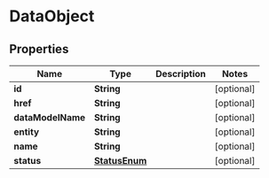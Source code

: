 
# DataObject

## Properties
Name | Type | Description | Notes
------------ | ------------- | ------------- | -------------
**id** | **String** |  |  [optional]
**href** | **String** |  |  [optional]
**dataModelName** | **String** |  |  [optional]
**entity** | **String** |  |  [optional]
**name** | **String** |  |  [optional]
**status** | [**StatusEnum**](StatusEnum.md) |  |  [optional]



